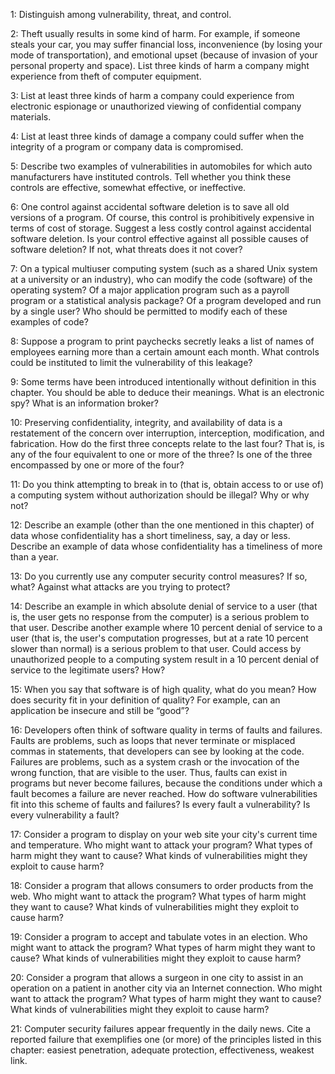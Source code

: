 1:	Distinguish among vulnerability, threat, and control.

2:	Theft usually results in some kind of harm. For example, if someone steals your car, you may suffer financial loss, inconvenience (by losing your mode of transportation), and emotional upset (because of invasion of your personal property and space). List three kinds of harm a company might experience from theft of computer equipment.

3:	List at least three kinds of harm a company could experience from electronic espionage or unauthorized viewing of confidential company materials.

4:	List at least three kinds of damage a company could suffer when the integrity of a program or company data is compromised.

5:	Describe two examples of vulnerabilities in automobiles for which auto manufacturers have instituted controls. Tell whether you think these controls are effective, somewhat effective, or ineffective.

6:	One control against accidental software deletion is to save all old versions of a program. Of course, this control is prohibitively expensive in terms of cost of storage. Suggest a less costly control against accidental software deletion. Is your control effective against all possible causes of software deletion? If not, what threats does it not cover?

7:	On a typical multiuser computing system (such as a shared Unix system at a university or an industry), who can modify the code (software) of the operating system? Of a major application program such as a payroll program or a statistical analysis package? Of a program developed and run by a single user? Who should be permitted to modify each of these examples of code?

8:	Suppose a program to print paychecks secretly leaks a list of names of employees earning more than a certain amount each month. What controls could be instituted to limit the vulnerability of this leakage?

9:	Some terms have been introduced intentionally without definition in this chapter. You should be able to deduce their meanings. What is an electronic spy? What is an information broker?

10:	Preserving confidentiality, integrity, and availability of data is a restatement of the concern over interruption, interception, modification, and fabrication. How do the first three concepts relate to the last four? That is, is any of the four equivalent to one or more of the three? Is one of the three encompassed by one or more of the four?

11:	Do you think attempting to break in to (that is, obtain access to or use of) a computing system without authorization should be illegal? Why or why not?

12:	Describe an example (other than the one mentioned in this chapter) of data whose confidentiality has a short timeliness, say, a day or less. Describe an example of data whose confidentiality has a timeliness of more than a year.

13:	Do you currently use any computer security control measures? If so, what? Against what attacks are you trying to protect?

14:	Describe an example in which absolute denial of service to a user (that is, the user gets no response from the computer) is a serious problem to that user. Describe another example where 10 percent denial of service to a user (that is, the user's computation progresses, but at a rate 10 percent slower than normal) is a serious problem to that user. Could access by unauthorized people to a computing system result in a 10 percent denial of service to the legitimate users? How?

15:	When you say that software is of high quality, what do you mean? How does security fit in your definition of quality? For example, can an application be insecure and still be “good”?

16:	Developers often think of software quality in terms of faults and failures. Faults are problems, such as loops that never terminate or misplaced commas in statements, that developers can see by looking at the code. Failures are problems, such as a system crash or the invocation of the wrong function, that are visible to the user. Thus, faults can exist in programs but never become failures, because the conditions under which a fault becomes a failure are never reached. How do software vulnerabilities fit into this scheme of faults and failures? Is every fault a vulnerability? Is every vulnerability a fault?

17:	Consider a program to display on your web site your city's current time and temperature. Who might want to attack your program? What types of harm might they want to cause? What kinds of vulnerabilities might they exploit to cause harm?

18:	Consider a program that allows consumers to order products from the web. Who might want to attack the program? What types of harm might they want to cause? What kinds of vulnerabilities might they exploit to cause harm?

19:	Consider a program to accept and tabulate votes in an election. Who might want to attack the program? What types of harm might they want to cause? What kinds of vulnerabilities might they exploit to cause harm?

20:	Consider a program that allows a surgeon in one city to assist in an operation on a patient in another city via an Internet connection. Who might want to attack the program? What types of harm might they want to cause? What kinds of vulnerabilities might they exploit to cause harm?

21:	Computer security failures appear frequently in the daily news. Cite a reported failure that exemplifies one (or more) of the principles listed in this chapter: easiest penetration, adequate protection, effectiveness, weakest link.